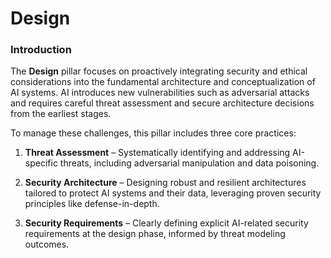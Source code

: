 # Design

### Introduction  

The **Design** pillar focuses on proactively integrating security and ethical considerations into the fundamental architecture and conceptualization of AI systems. AI introduces new vulnerabilities such as adversarial attacks and requires careful threat assessment and secure architecture decisions from the earliest stages.

To manage these challenges, this pillar includes three core practices:

1. **Threat Assessment** – Systematically identifying and addressing AI-specific threats, including adversarial manipulation and data poisoning.

2. **Security Architecture** – Designing robust and resilient architectures tailored to protect AI systems and their data, leveraging proven security principles like defense-in-depth.

3. **Security Requirements** – Clearly defining explicit AI-related security requirements at the design phase, informed by threat modeling outcomes.

